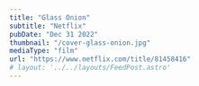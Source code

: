 ```yaml
---
title: "Glass Onion"
subtitle: "Netflix"
pubDate: "Dec 31 2022"
thumbnail: "/cover-glass-onion.jpg"
mediaType: "film"
url: "https://www.netflix.com/title/81458416"
# layout: '../../layouts/FeedPost.astro'
---
```


